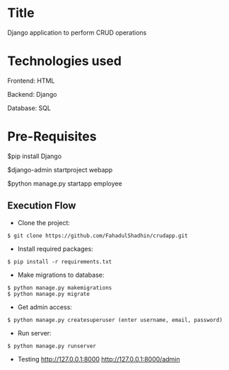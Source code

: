 # Title
Django application to perform CRUD operations

# Technologies used
Frontend:  HTML

Backend: Django

Database: SQL


# Pre-Requisites
$pip install Django

$django-admin startproject webapp

$python manage.py startapp employee


## Execution Flow
* Clone the project:
```
$ git clone https://github.com/FahadulShadhin/crudapp.git
```

* Install required packages:
```
$ pip install -r requirements.txt
```

* Make migrations to database:
```
$ python manage.py makemigrations
$ python manage.py migrate
```
* Get admin access:
```
$ python manage.py createsuperuser (enter username, email, password)
```

* Run server:
```
$ python manage.py runserver
```

* Testing
http://127.0.0.1:8000
http://127.0.0.1:8000/admin


